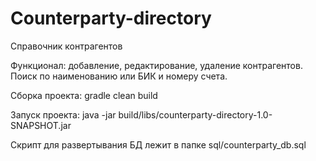 # Counterparty-directory
Справочник контрагентов

Функционал: добавление, редактирование, удаление контрагентов. 
Поиск по наименованию или БИК и номеру счета.

Сборка проекта: gradle clean build

Запуск проекта: java -jar build/libs/counterparty-directory-1.0-SNAPSHOT.jar

Скрипт для развертывания БД лежит в папке sql/counterparty_db.sql
